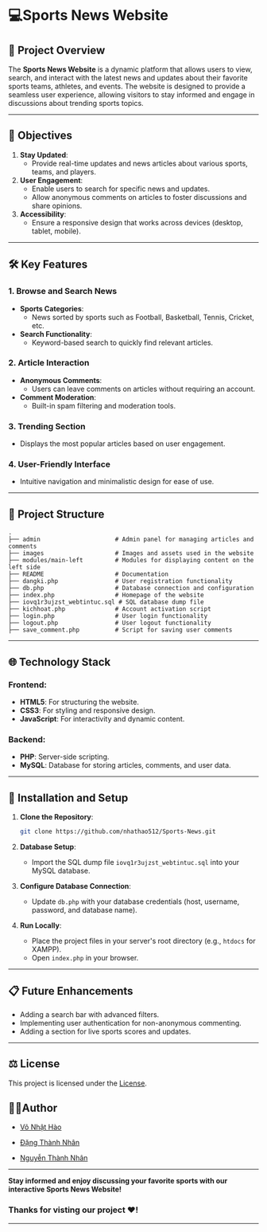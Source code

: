 # 💻Sports News Website

## 🏀 Project Overview
The **Sports News Website** is a dynamic platform that allows users to view, search, and interact with the latest news and updates about their favorite sports teams, athletes, and events. The website is designed to provide a seamless user experience, allowing visitors to stay informed and engage in discussions about trending sports topics.

---

## 🎯 Objectives

1. **Stay Updated**:
   - Provide real-time updates and news articles about various sports, teams, and players.
2. **User Engagement**:
   - Enable users to search for specific news and updates.
   - Allow anonymous comments on articles to foster discussions and share opinions.
3. **Accessibility**:
   - Ensure a responsive design that works across devices (desktop, tablet, mobile).

---

## 🛠️ Key Features

### **1. Browse and Search News**
- **Sports Categories**:
  - News sorted by sports such as Football, Basketball, Tennis, Cricket, etc.
- **Search Functionality**:
  - Keyword-based search to quickly find relevant articles.

### **2. Article Interaction**
- **Anonymous Comments**:
  - Users can leave comments on articles without requiring an account.
- **Comment Moderation**:
  - Built-in spam filtering and moderation tools.

### **3. Trending Section**
- Displays the most popular articles based on user engagement.

### **4. User-Friendly Interface**
- Intuitive navigation and minimalistic design for ease of use.

---

## 📂 Project Structure

```plaintext
.
├── admin                     # Admin panel for managing articles and comments
├── images                    # Images and assets used in the website
├── modules/main-left         # Modules for displaying content on the left side
├── README                    # Documentation
├── dangki.php                # User registration functionality
├── db.php                    # Database connection and configuration
├── index.php                 # Homepage of the website
├── iovq1r3ujzst_webtintuc.sql # SQL database dump file
├── kichhoat.php              # Account activation script
├── login.php                 # User login functionality
├── logout.php                # User logout functionality
├── save_comment.php          # Script for saving user comments
```

---

## 🌐 Technology Stack

### Frontend:
- **HTML5**: For structuring the website.
- **CSS3**: For styling and responsive design.
- **JavaScript**: For interactivity and dynamic content.

### Backend:
- **PHP**: Server-side scripting.
- **MySQL**: Database for storing articles, comments, and user data.

---

## 🔧 Installation and Setup

1. **Clone the Repository**:
   ```bash
   git clone https://github.com/nhathao512/Sports-News.git
   ```

2. **Database Setup**:
   - Import the SQL dump file `iovq1r3ujzst_webtintuc.sql` into your MySQL database.

3. **Configure Database Connection**:
   - Update `db.php` with your database credentials (host, username, password, and database name).

4. **Run Locally**:
   - Place the project files in your server's root directory (e.g., `htdocs` for XAMPP).
   - Open `index.php` in your browser.

---

## 📋 Future Enhancements
- Adding a search bar with advanced filters.
- Implementing user authentication for non-anonymous commenting.
- Adding a section for live sports scores and updates.

---

## ⚖️ License
This project is licensed under the [License](LICENSE.md).


## 🧑‍💻Author
* [Võ Nhật Hào](https://github.com/nhathao512)

* [Đặng Thành Nhân](https://github.com/nhandang02)

* [Nguyễn Thành Nhân](https://github.com/thanhnhanzxc)

---

**Stay informed and enjoy discussing your favorite sports with our interactive Sports News Website!**

### Thanks for visting our project ❤️! 
---
